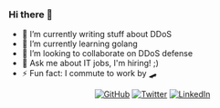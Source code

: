 ### Hi there 👋

- 🔭 I’m currently writing stuff about DDoS
- 🌱 I’m currently learning golang
- 👯 I’m looking to collaborate on DDoS defense
- 💬 Ask me about IT jobs, I'm hiring! ;)
- ⚡ Fun fact: I commute to work by 🛹

<p align="center">
<a href="https://github.com/craig"><img src="https://img.shields.io/github/followers/craig.svg?label=GitHub&style=social" alt="GitHub"></a>
<a href="https://twitter.com/dercraig"><img src="https://img.shields.io/twitter/follow/dercraig?label=Twitter&style=social" alt="Twitter"></a>
<a href="https://www.linkedin.com/in/stefan-behte-221188104/"><img src="https://img.shields.io/badge/LinkedIn--_.svg?style=social&logo=linkedin" alt="LinkedIn"></a>
  
